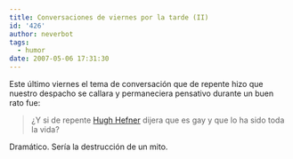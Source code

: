 ```yaml
---
title: Conversaciones de viernes por la tarde (II)
id: '426'
author: neverbot
tags:
  - humor
date: 2007-05-06 17:31:30
---
```


Este último viernes el tema de conversación que de repente hizo que nuestro despacho se callara y permaneciera pensativo durante un buen rato fue:

> ¿Y si de repente [Hugh Hefner](http://en.wikipedia.org/wiki/Hugh_Hefner) dijera que es gay y que lo ha sido toda la vida?

Dramático. Sería la destrucción de un mito.

